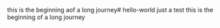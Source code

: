 this is the beginning aof a long journey# hello-world
just a test
this is the beginning of a long journey

